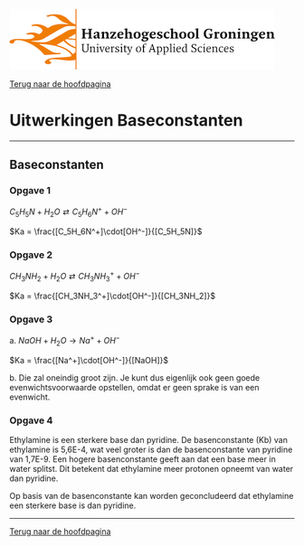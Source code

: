 ![Hanze](../hanze/hanze.png)

[Terug naar de hoofdpagina ](../index.md)

# Uitwerkingen Baseconstanten 

---

## Baseconstanten

### Opgave 1

$C_5H_5N + H_2O \rightleftarrows C_5H_6N^+ + OH^-$

$Ka = \frac{[C_5H_6N^+]\cdot[OH^-]}{[C_5H_5N]}$

### Opgave 2

$CH_3NH_2 + H_2O \rightleftarrows CH_3NH_3^+ + OH^-$

$Ka = \frac{[CH_3NH_3^+]\cdot[OH^-]}{[CH_3NH_2]}$

### Opgave 3

a. $NaOH + H_2O \rightarrow Na^+ + OH^-$

$Ka = \frac{[Na^+]\cdot[OH^-]}{[NaOH]}$

b. Die zal oneindig groot zijn. Je kunt dus eigenlijk ook geen goede evenwichtsvoorwaarde opstellen, omdat er geen sprake is van een evenwicht.  

### Opgave 4

Ethylamine is een sterkere base dan pyridine. De basenconstante (Kb) van ethylamine is 5,6E-4, wat veel groter is dan de basenconstante van pyridine van 1,7E-9. Een hogere basenconstante geeft aan dat een base meer in water splitst. Dit betekent dat ethylamine meer protonen opneemt van water dan pyridine.

Op basis van de basenconstante kan worden geconcludeerd dat ethylamine een sterkere base is dan pyridine.


--- 

[Terug naar de hoofdpagina ](../index.md)

